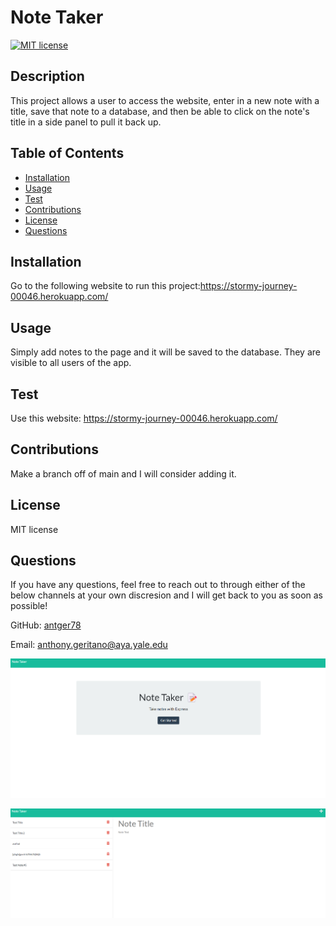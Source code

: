 # Note Taker

[![MIT license](https://img.shields.io/badge/License-MIT-yellow.svg)](https://opensource.org/licenses/MIT)

  ## Description 
  
   This project allows a user to access the website, enter in a new note with a title, save that note to a database, and then be able to click on the note's title in a side panel to pull it back up.
  
  ## Table of Contents
  * [Installation](#installation)
  * [Usage](#usage)
  * [Test](#Test)
  * [Contributions](#Contributions)
  * [License](#license)
  * [Questions](#Questions)
  
  
  ## Installation
  
  Go to the following website to run this project:https://stormy-journey-00046.herokuapp.com/
  
  ## Usage 
  
  Simply add notes to the page and it will be saved to the database.  They are visible to all users of the app.
  
  ## Test
  
  Use this website: https://stormy-journey-00046.herokuapp.com/
  
  ## Contributions
  
  Make a branch off of main and I will consider adding it.
  
  ## License
  
  MIT license
  
  ## Questions
  
  If you have any questions, feel free to reach out to through either of the below channels at your own discresion and I will get back to you as soon as possible! 
  
  GitHub:  [antger78](https://github.com/antger78)
  
  Email:  anthony.geritano@aya.yale.edu

![Homepage](https://github.com/antger78/note_taker/blob/main/Readme_Screenshots/homepage.png?raw=true)

![Notespage](https://github.com/antger78/note_taker/blob/main/Readme_Screenshots/notespage.png?raw=true)

  
